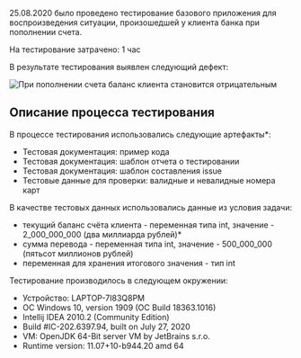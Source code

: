 25.08.2020 было проведено тестирование базового приложения для воспроизведения ситуации, произошедшей у клиента банка при пополнении счета.

На тестирование затрачено: 1 час

В результате тестирования выявлен следующий дефект:

![При пополнении счета баланс клиента становится отрицательным](https://github.com/dianest/MoneyTransfer/issues/1)

## Описание процесса тестирования

В процессе тестирования использовались следующие артефакты*:
* Тестовая документация: пример кода 
* Тестовая документация: шаблон отчета о тестировании
* Тестовая документация: шаблон составления issue
* Тестовые данные для проверки: валидные и невалидные номера карт


В качестве тестовых данных использовались данные из условия задачи:
* текущий баланс счёта клиента - переменная типа int, значение - 2_000_000_000 (два миллиарда рублей)*
* сумма перевода - переменная типа int, значение - 500_000_000 (пятьсот миллионов рублей)
* переменная для хранения итогового значения - тип int



Тестирование производилось в следующем окружении:
* Устройство: LAPTOP-7I83Q8PM
* OC Windows 10, version 1909 (OC Build 18363.1016)
* Intellij IDEA 2010.2 (Community Edition)
* Build #IC-202.6397.94, built on July 27, 2020
* VM: OpenJDK 64-Bit server VM by JetBrains s.r.o.
* Runtime version: 11.07+10-b944.20 amd 64
